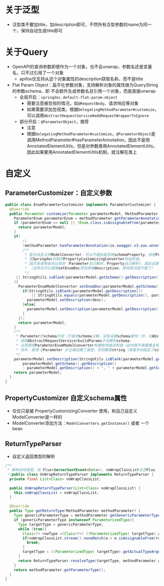 # 关于泛型
- 泛型类不要加title，加description即可，不然所有泛型参数的name为同一个，保持自动生成title即可
# 关于Query
- OpenAPI的查询参数即便作为一个对象，也不会unwrap，参数名还是变量名，只不过引用了一个对象
	- apifox仅支持从这个对象属性的description获取名称，而不是title
- Flat Param Object：扁平化参数对象，支持解析对象的属性做为QueryString的参数schema，即 不会额外生成参数名且引用一个对象，而是直接unwrap
	- 全局开启：`springdoc.default-flat-param-object`
		- 需要注意被忽视的情况，如`@RequestBody`、请求响应等对象
		- 如果需要添加忽视类，根据`DelegatingMethodParameter#customize`，可以调用`AbstractRequestService#addRequestWrapperToIgnore`
	- 部分开启：`@ParameterObject`，推荐
		- 注意
		- 根据`DelegatingMethodParameter#customize`，`@ParameterObject`是调用MethodParameter#hasParameterAnnotation，因此不是用AnnotatedElementUtils，但是对参数类用AnnotatedElementUtils，因此如果要用AnnotatedElementUtils机制，就注解在类上
# 自定义

## ParameterCustomizer：自定义参数
```java
public class EnumParameterCustomizer implements ParameterCustomizer {  
  @Override  
  public Parameter customize(Parameter parameterModel, MethodParameter methodParameter) {  
    ParameterEnum parameterEnum = methodParameter.getParameterAnnotation(ParameterEnum.class);  
    if (parameterEnum == null || !Enum.class.isAssignableFrom(parameterEnum.value())) {  
      return parameterModel;  
    }  
    if(  
        //  
        !methodParameter.hasParameterAnnotation(io.swagger.v3.oas.annotations.Parameter .class)  
        /**  
         * 配合自定义的ModelConverter，可以不理会是否是schemaProperty，但是PropertyCustomizer则不行，  
         * 其Springdoc机制的PropertyCustomizingConverter则会检查。  
         * 因为各使用各的比较好（Parameter自己解析，Property自己解析），因此这里添加这个条件  
         * （当然也可以直接setEnumDoc然后拼接description，其他情况就不要了）  
         */  
     || StringUtils.isBlank(parameterModel.getSchema().getDescription())  
    ){  
      ParameterEnumModelConverter.setEnumDoc(parameterModel.getSchema(), parameterEnum, (desc)->{  
        if(StringUtils.isBlank(parameterModel.getDescription())  
            || StringUtils.equals(parameterModel.getDescription(), parameterModel.getSchema().getDescription())){  
          parameterModel.setDescription(desc);  
        }else{  
          parameterModel.setDescription(parameterModel.getDescription() + ", " + desc);  
        }  
      });  
      return parameterModel;  
    }  
    /**  
     * Parameter的schema为空（不是用schema注解，没有设置schema属性）时，在AbstractRequestService#build中  
     * 调用AbstractRequestService#buildParams才会解析schema，  
     * 从而使用ParameterEnumModelConverter构建枚举描述和值（此时就不需要重复构建枚举信息了）。  
     * 另外：使用 @Parameter 才正确设置了类型，否则都是string（或者手动指定了schema的类型声明）  
     */  
    parameterModel.setDescription(StringUtils.isBlank(parameterModel.getDescription()) ?  
        parameterModel.getSchema().getDescription()  
        : parameterModel.getDescription() + ", " + parameterModel.getSchema().getDescription());  
    return parameterModel;  
  }  
}
```


## PropertyCustomizer 自定义schema属性

- 仅仅只是被 PropertyCustomizingConverter 使用，和自己自定义ModelConverter是一样的
- ModelConverter添加方法：`ModelConverters.getInstance()` 或者 一个bean

## ReturnTypeParser
- 自定义返回类型的解析
```java
/**  
 * 解构目标类型，如 Flux<ServerSentEvent<Data>>, noWrapClassList包含Flux、ServerSentEvent，就解构为Data  
 */public class UnWrapReturnTypeParser implements ReturnTypeParser {  
  private final List<Class> noWrapClassList;  
  
  public UnWrapReturnTypeParser(List<Class> noWrapClassList) {  
    this.noWrapClassList = noWrapClassList;  
  }  
  
  @Override  
  public Type getReturnType(MethodParameter methodParameter) {  
    Type genericParameterType = methodParameter.getGenericParameterType();  
    if (genericParameterType instanceof ParameterizedType){  
      Type targetType = genericParameterType;  
      while (true){  
        Class<?> rowType =(Class<?>) ((ParameterizedType) targetType).getRawType();  
        if(noWrapClassList.stream().noneMatch(e-> e.isAssignableFrom(rowType))){  
          break;  
        }  
        targetType = ((ParameterizedType) targetType).getActualTypeArguments()[0];  
      }  
      return ReturnTypeParser.resolveType(targetType, methodParameter.getContainingClass());  
    }  
    return methodParameter.getParameterType();  
  }  
}
```